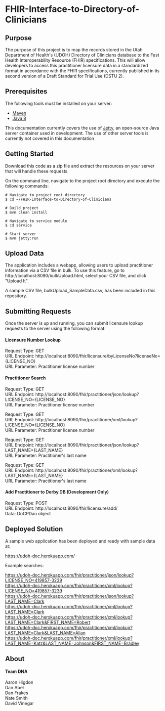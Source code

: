 # FHIR-Interface-to-Directory-of-Clinicians

## Purpose

The purpose of this project is to map the records stored in the Utah Department of Health's (UDOH) Directory of Clinicians database to the Fast Health Interoperability Resource (FHIR) specifications. This will allow developers to access this practitioner licensure data in a standardized format in accordance with the FHIR specifications, currently published in its second version of a Draft Standard for Trial Use (DSTU 2).

## Prerequisites

The following tools must be installed on your server:

* [Maven](https://maven.apache.org/)
* [Java 8](http://www.oracle.com/technetwork/java/javase/downloads/jre8-downloads-2133155.html)

This documentation currently covers the use of [Jetty](http://www.eclipse.org/jetty/), an open-source Java server container used in development. The use of other server tools is currently not covered in this documentation

## Getting Started

Download this code as a zip file and extract the resources on your server that will handle these requests.

On the command line, navigate to the project root directory and execute the following commands:

```
# Navigate to project root directory
$ cd ~/FHIR-Interface-to-Directory-of-Clinicians

# Build project
$ mvn clean install

# Navigate to service module
$ cd service

# Start server
$ mvn jetty:run
```

## Upload Data

The application includes a webapp, allowing users to upload practitioner information via a CSV file in bulk. To use this feature, go to http://localhost:8090/bulkUpload.html, select your CSV file, and click "Upload It".

A sample CSV file, bulkUpload_SampleData.csv, has been included in this repository.

## Submitting Requests

Once the server is up and running, you can submit licensure lookup requests to the server using the following format:

#### Licensure Number Lookup

Request Type: GET  
URL Endpoint: http://localhost:8090/fhir/licensure/byLicenseNo?licenseNo={LICENSE_NO}  
URL Parameter: Practitioner license number

#### Practitioner Search

Request Type: GET  
URL Endpoint: http://localhost:8090/fhir/practitioner/json/lookup?LICENSE_NO={LICENSE_NO}  
URL Parameter: Practitioner license number

Request Type: GET  
URL Endpoint: http://localhost:8090/fhir/practitioner/xml/lookup?LICENSE_NO={LICENSE_NO}  
URL Parameter: Practitioner license number

Request Type: GET  
URL Endpoint: http://localhost:8090/fhir/practitioner/json/lookup?LAST_NAME={LAST_NAME}  
URL Parameter: Practitioner's last name

Request Type: GET  
URL Endpoint: http://localhost:8090/fhir/practitioner/xml/lookup?LAST_NAME={LAST_NAME}  
URL Parameter: Practitioner's last name

#### Add Practitioner to Derby DB (Development Only)

Request Type: POST  
URL Endpoint: http://localhost:8090/fhir/licensure/add/  
Data: DoCPDao object

## Deployed Solution

A sample web application has been deployed and ready with sample data at:

https://udoh-doc.herokuapp.com/

Example searches:

https://udoh-doc.herokuapp.com/fhir/practitioner/json/lookup?LICENSE_NO=419857-3239  
https://udoh-doc.herokuapp.com/fhir/practitioner/xml/lookup?LICENSE_NO=419857-3239  
https://udoh-doc.herokuapp.com/fhir/practitioner/json/lookup?LAST_NAME=Clark  
https://udoh-doc.herokuapp.com/fhir/practitioner/xml/lookup?LAST_NAME=Clark  
https://udoh-doc.herokuapp.com/fhir/practitioner/xml/lookup?LAST_NAME=Clark&FIRST_NAME=Robert  
https://udoh-doc.herokuapp.com/fhir/practitioner/xml/lookup?LAST_NAME=Clark&LAST_NAME=Allan  
https://udoh-doc.herokuapp.com/fhir/practitioner/xml/lookup?LAST_NAME=Katz&LAST_NAME=Johnson&FIRST_NAME=Bradley

## About

#### Team DNA  
Aaron Higdon  
Dan Abel  
Dan Frakes  
Nate Smith  
David Vinegar
